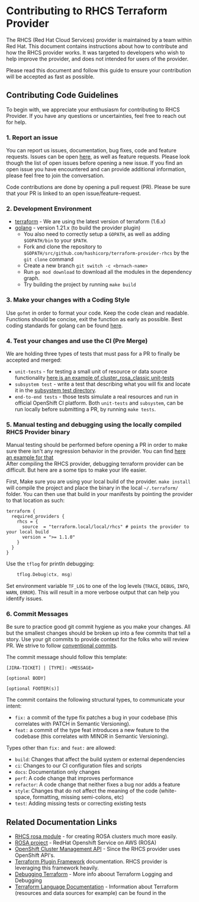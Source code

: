 # Contributing to RHCS Terraform Provider
The RHCS (Red Hat Cloud Services) provider is maintained by a team within Red Hat.
This document contains instructions about how to contribute and how the RHCS provider works.
It was targeted to developers who wish to help improve the provider, and does not intended for users of the provider.

Please read this document and follow this guide to ensure your contribution will be accepted as fast as possible.

## Contributing Code Guidelines
To begin with, we appreciate your enthusiasm for contributing to RHCS Provider. 
If you have any questions or uncertainties, feel free to reach out for help.

### 1. Report an issue
You can report us issues, documentation, bug fixes, code and feature requests.
Issues can be open [here](https://github.com/terraform-redhat/terraform-provider-rhcs/issues), as well as feature requests. Please look though the list of open issues before opening a new
issue. If you find an open issue you have encountered and can provide additional information, please feel free to join the conversation.

Code contributions are done by opening a pull request (PR). Please be sure that your PR is linked to an open issue/feature-request.

### 2. Development Environment
* [terraform](https://www.terraform.io/) - We are using the latest version of terraform (1.6.x)  
* [golang](https://go.dev/) - version 1.21.x (to build the provider plugin)
  - You also need to correctly setup a `GOPATH`, as well as adding `$GOPATH/bin` to your `$PATH`.
  - Fork and clone the repository to `$GOPATH/src/github.com/hashicorp/terraform-provider-rhcs` by the `git clone` command
  - Create a new branch `git switch -c <brnach-name>`
  - Run `go mod download` to download all the modules in the dependency graph.
  - Try building the project by running `make build`

### 3. Make your changes with a Coding Style
Use `gofmt` in order to format your code.
Keep the code clean and readable. Functions should be concise, exit the function as early as possible.
Best coding standards for golang can be found [here](https://go.dev/doc/effective_go).

### 4. Test your changes and use the CI (Pre Merge)
We are holding three types of tests that must pass for a PR to finally be accepted and merged: 
* `unit-tests` - for testing a small unit of resource or data source functionality [here is an example of cluster_rosa_classic unit-tests](provider/clusterrosaclassic/cluster_rosa_classic_resource_test.go)
* `subsystem test` - write a test that describing what you will fix and locate it in the [subsystem test directory](subsystem).
* `end-to-end tests` - those tests simulate a real resources and run in official OpenShift CI platform.
Both `unit-tests` and `subsystem`, can be run locally before submitting a PR, by running `make tests`.

### 5. Manual testing and debugging using the locally compiled RHCS Provider binary
Manual testing should be performed before opening a PR in order to make sure there isn't any regression behavior in the provider. You can find [here an example for that](https://github.com/terraform-redhat/terraform-rhcs-rosa/tree/main/examples/rosa-classic-with-unmanaged-oidc)  
After compiling the RHCS provider, debugging terraform provider can be difficult. But here are a some tips to make your life easier.

First, Make sure you are using your local build of the provider. `make install` will compile the project and place the binary in the local `~/.terraform/` folder.
You can then use that build in your manifests by pointing the provider to that location as such:
```
terraform {
  required_providers {
    rhcs = {
      source  = "terraform.local/local/rhcs" # points the provider to your local build
      version = ">= 1.1.0"
    }
  }
}
```
Use the `tflog` for println debugging: 
```go
    tflog.Debug(ctx, msg)
```
Set environment variable `TF_LOG` to one of the log levels (`TRACE`, `DEBUG`, `INFO`, `WARN`, `ERROR`). This will result in a more verbose output that can help you identify issues. 

### 6. Commit Messages

Be sure to practice good git commit hygiene as you make your changes. All but the smallest changes should be broken up
into a few commits that tell a story. Use your git commits to provide context for the folks who will review PR. We strive
to follow [conventional commits](https://www.conventionalcommits.org/en/v1.0.0/#summary).

The commit message should follow this template:
```shell
[JIRA-TICKET] | [TYPE]: <MESSAGE>

[optional BODY]

[optional FOOTER(s)]
```

The commit contains the following structural types, to communicate your intent:

- `fix:` a commit of the type fix patches a bug in your codebase (this correlates with PATCH in Semantic Versioning).
- `feat:` a commit of the type feat introduces a new feature to the codebase (this correlates with MINOR in Semantic
  Versioning).

Types other than `fix:` and `feat:` are allowed:
- `build`: Changes that affect the build system or external dependencies
- `ci`: Changes to our CI configuration files and scripts
- `docs`: Documentation only changes
- `perf`: A code change that improves performance
- `refactor`: A code change that neither fixes a bug nor adds a feature
- `style`: Changes that do not affect the meaning of the code (white-space, formatting, missing semi-colons, etc)
- `test`: Adding missing tests or correcting existing tests

## Related Documentation Links
* [RHCS rosa module](https://github.com/terraform-redhat/terraform-rhcs-rosa) - for creating ROSA clusters much more easily.
* [ROSA project](https://docs.openshift.com/rosa/welcome/index.html) - RedHat Openshift Service on AWS (ROSA)
* [OpenShift Cluster Management API](https://api.openshift.com/) - Since the RHCS provider uses OpenShift API's.
* [Terraform Plugin Framework](https://developer.hashicorp.com/terraform/plugin/framework) documentation. RHCS provider is leveraging this framework heavily.
* [Debugging Terraform](https://developer.hashicorp.com/terraform/internals/debugging) - More info aboout Terraform Logging and Debugging
* [Terraform Language Documentation](https://developer.hashicorp.com/terraform/language) - Information about Terraform (resources and data sources for example) can be found in the

